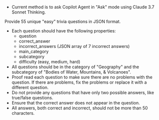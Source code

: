 - Current method is to ask Copilot Agent in "Ask" mode using Claude 3.7 Sonnet Thinking.

Provide 55 unique "easy" trivia questions in JSON format.
- Each question should have the following properties:
  - question
  - correct_answer
  - incorrect_answers (JSON array of 7 incorrect answers)
  - main_category
  - subcategory
  - difficulty (easy, medium, hard)
- All questions should be in the category of "Geography" and the subcategory of "Bodies of Water, Mountains, & Volcanoes".
- Proof read each question to make sure there are no problems with the question. If there are problems, fix the problems or replace it with a different question.
- Do not provide any questions that have only two possible answers, like true/false questions.
- Ensure that the correct answer does not appear in the question.
- All answers, both correct and incorrect, should not be more than 50 characters.